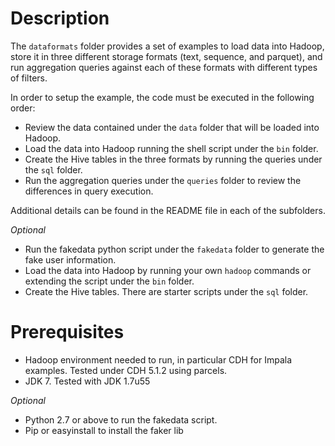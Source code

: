# Description

The `dataformats` folder provides a set of examples to load data into Hadoop, store it in three different storage formats (text, sequence, and parquet), and run aggregation queries against each of these formats with different types of filters.

In order to setup the example, the code must be executed in the following order:
- Review the data contained under the `data` folder that will be loaded into Hadoop.
- Load the data into Hadoop running the shell script under the `bin` folder.
- Create the Hive tables in the three formats by running the queries under the `sql` folder.
- Run the aggregation queries under the `queries` folder to review the differences in query execution.

Additional details can be found in the README file in each of the subfolders.

*Optional*
- Run the fakedata python script under the `fakedata` folder to generate the fake user information.
- Load the data into Hadoop by running your own `hadoop` commands or extending the script under the `bin` folder.
- Create the Hive tables. There are starter scripts under the `sql` folder.

# Prerequisites

- Hadoop environment needed to run, in particular CDH for Impala examples. Tested under CDH 5.1.2 using parcels.
- JDK 7. Tested with JDK 1.7u55

*Optional*
- Python 2.7 or above to run the fakedata script.
- Pip or easyinstall to install the faker lib
